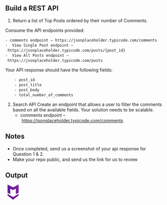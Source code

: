 ## Build a REST API


1. Return a list of Top Posts ordered by their number of Comments. 

Consume the API endpoints provided: 

	- comments endpoint – https://jsonplaceholder.typicode.com/comments
	-  View Single Post endpoint – https://jsonplaceholder.typicode.com/posts/{post_id}
	-  View All Posts endpoint – https://jsonplaceholder.typicode.com/posts
	

Your API response should have the following fields: 

		- post_id 
		- post_title
		- post_body 
		- total_number_of_comments


2. Search API 
Create an endpoint that allows a user to filter the comments based on all the available fields. Your solution needs to be scalable. 
	- comments endpoint – https://jsonplaceholder.typicode.com/comments

## Notes

- Once completed, send us a screenshot of your api response for Question 1 & 2. 
- Make your repo public, and send us the link for us to review

## Output

![alt text][logo]

[logo]: https://github.com/adam-p/markdown-here/raw/master/src/common/images/icon48.png "Logo Title Text 2"